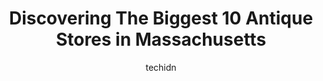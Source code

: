 ---
layout: ampstory
image: https://i0.wp.com/paketmu.com/wp-content/uploads/2023/06/canal-street-antique-mall-0-in-massachusetts-1686367172.jpeg?resize=640,853
author: techidn
featured: false
description: Explore the diverse Antique Store scene in Massachusetts, home to an incredible selection of 10 establishments catering to every taste. Whether youre in search of iconic favorites or undisc
title: Discovering The Biggest 10 Antique Stores in Massachusetts
cover:
   title: Discovering The Biggest 10 Antique Stores in Massachusetts
   subtitle: RICKPATE
   background: https://paketmu.com/wp-content/uploads/2023/06/canal-street-antique-mall-0-in-massachusetts-1686367172.jpeg

pages: 
 - layout: thirds
   top: <h1>#1 Brimfield Antiques Center</h1>
   bottom: "<p>SO MUCH TO SEE! Need about three days to see everything. Would definitely visit again! So many food vendors! Great options.</p>"
   background: https://paketmu.com/wp-content/uploads/2023/06/canal-street-antique-mall-1-in-massachusetts-1686367173.jpeg
   backgroundblur: true
 - layout: thirds
   top: <h1>#2 Canal Street Antique Mall</h1>
   bottom: "<p>parking is easy as there is a parking lot right outside. there is SO much to see here. honestly slightly overwhelming with how much but its full of awesome and unique st</p>"
   background: https://paketmu.com/wp-content/uploads/2023/06/canal-street-antique-mall-2-in-massachusetts-1686367173.jpeg
   cta:
      link: https://paketmu.com/discovering-the-biggest-10-antique-stores-in-massachusetts/
      text: Discovering The Biggest 10 Antique Stores in Massachusetts
 - layout: thirds
   top: <h1>#3 Cambridge Antique Market</h1>
   bottom: "<p>Spare some hours to fully enjoy all 4 floors of antiques findings. If I was to be living here longer Id certainly grab a bunch of furniture in great condition that is pr</p>"
   background: https://paketmu.com/wp-content/uploads/2023/06/canal-street-antique-mall-3-in-massachusetts-1686367175.jpeg
   cta:
      link: https://paketmu.com/discovering-the-biggest-10-antique-stores-in-massachusetts/
      text: Discovering The Biggest 10 Antique Stores in Massachusetts
 - layout: thirds
   top: <h1>#4 New Bedford Antiques At The Cove</h1>
   bottom: "<p>127 Rodney French Blvd, New Bedford, MA 02744, United States</p>"
   background: https://images.unsplash.com/photo-1564951434112-64d74cc2a2d7?ixlib=rb-4.0.3&ixid=MnwxMjA3fDB8MHxwaG90by1wYWdlfHx8fGVufDB8fHx8&auto=format&fit=crop&w=640&h=853&q=80
   cta:
      link: https://paketmu.com/discovering-the-biggest-10-antique-stores-in-massachusetts/
      text: Discovering The Biggest 10 Antique Stores in Massachusetts
 - layout: thirds
   top: <h1>#5 Jeffreys Antique Co-Op</h1>
   bottom: "<p>62 Chase Rd, Lunenburg, MA 01462, United States</p>"
   background: https://images.unsplash.com/photo-1567360425618-1594206637d2?ixlib=rb-4.0.3&ixid=MnwxMjA3fDB8MHxwaG90by1wYWdlfHx8fGVufDB8fHx8&auto=format&fit=crop&w=640&h=853&q=80
   cta:
      link: https://paketmu.com/discovering-the-biggest-10-antique-stores-in-massachusetts/
      text: Discovering The Biggest 10 Antique Stores in Massachusetts
 - layout: thirds
   top: <h1>#6 Sturbridge Antique Shops</h1>
   bottom: "<p>128 Charlton Rd, Sturbridge, MA 01566, United States</p>"
   background: https://images.unsplash.com/photo-1591393223703-56fe1347ac62?ixlib=rb-4.0.3&ixid=MnwxMjA3fDB8MHxwaG90by1wYWdlfHx8fGVufDB8fHx8&auto=format&fit=crop&w=640&h=853&q=80
   cta:
      link: https://paketmu.com/discovering-the-biggest-10-antique-stores-in-massachusetts/
      text: Discovering The Biggest 10 Antique Stores in Massachusetts
 - layout: thirds
   top: <h1>#7 Hunt & Gather Vintage Market LLC</h1>
   bottom: "<p>194 Worcester Rd Bldg 1, Princeton, MA 01541, United States</p>"
   background: https://images.unsplash.com/photo-1547366785-564103df7e13?ixlib=rb-4.0.3&ixid=MnwxMjA3fDB8MHxwaG90by1wYWdlfHx8fGVufDB8fHx8&auto=format&fit=crop&w=640&h=853&q=80
   cta:
      link: https://paketmu.com/discovering-the-biggest-10-antique-stores-in-massachusetts/
      text: Discovering The Biggest 10 Antique Stores in Massachusetts
 - layout: thirds
   middle: Continue reading...
   background: https://images.unsplash.com/photo-1608411404720-c8f0417bcdba?ixlib=rb-4.0.3&ixid=MnwxMjA3fDB8MHxwaG90by1wYWdlfHx8fGVufDB8fHx8&auto=format&fit=crop&w=640&h=853&q=80
   cta:
      link: https://paketmu.com/discovering-the-biggest-10-antique-stores-in-massachusetts/
      text: Discovering The Biggest 10 Antique Stores in Massachusetts
      
---